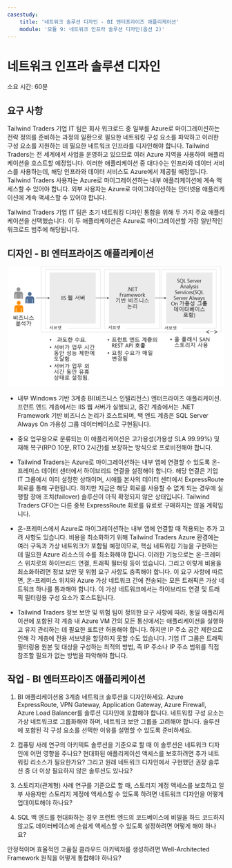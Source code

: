 ```yaml
---
casestudy:
    title: '네트워크 솔루션 디자인 - BI 엔터프라이즈 애플리케이션'
    module: '모듈 9: 네트워크 인프라 솔루션 디자인(옵션 2)'
---
```

# 네트워크 인프라 솔루션 디자인  

소요 시간: 60분

## 요구 사항

Tailwind Traders 기업 IT 팀은 회사 워크로드 중 일부를 Azure로 마이그레이션하는 전략 정의를 준비하는 과정의 일환으로 필요한 네트워킹 구성 요소를 파악하고 이러한 구성 요소를 지원하는 데 필요한 네트워크 인프라를 디자인해야 합니다. Tailwind Traders는 전 세계에서 사업을 운영하고 있으므로 여러 Azure 지역을 사용하여 애플리케이션을 호스트할 예정입니다. 이러한 애플리케이션 중 대다수는 인프라와 데이터 서비스를 사용하는데, 해당 인프라와 데이터 서비스도 Azure에서 제공될 예정입니다. Tailwind Traders 사용자는 Azure로 마이그레이션하는 내부 애플리케이션에 계속 액세스할 수 있어야 합니다. 외부 사용자는 Azure로 마이그레이션하는 인터넷용 애플리케이션에 계속 액세스할 수 있어야 합니다. 

Tailwind Traders 기업 IT 팀은 초기 네트워킹 디자인 통합을 위해 두 가지 주요 애플리케이션을 선택했습니다. 이 두 애플리케이션은 Azure로 마이그레이션할 가장 일반적인 워크로드 범주에 해당됩니다.  

## 디자인 - BI 엔터프라이즈 애플리케이션 

![BI 엔터프라이즈 애플리케이션 아키텍처](media/compute.png)

-	내부 Windows 기반 3계층 BI(비즈니스 인텔리전스) 엔터프라이즈 애플리케이션. 프런트 엔드 계층에서는 IIS 웹 서버가 실행되고, 중간 계층에서는 .NET Framework 기반 비즈니스 논리가 호스트되며, 백 엔드 계층은 SQL Server Always On 가용성 그룹 데이터베이스로 구현됩니다. 

-	중요 업무용으로 분류되는 이 애플리케이션은 고가용성(가용성 SLA 99.99%) 및 재해 복구(RPO 10분, RTO 2시간)를 보장하는 방식으로 프로비전해야 합니다.

-	Tailwind Traders는 Azure로 마이그레이션하는 내부 앱에 연결할 수 있도록 온-프레미스 데이터 센터에서 하이브리드 연결을 설정해야 합니다. 해당 연결은 기업 IT 그룹에서 이미 설정한 상태이며, 시애틀 본사의 데이터 센터에서 ExpressRoute 회로를 통해 구현됩니다. 하지만 지금은 해당 회로를 사용할 수 없게 되는 경우에 실행할 장애 조치(failover) 솔루션이 아직 확정되지 않은 상태입니다. Tailwind Traders CFO는 다른 중복 ExpressRoute 회로를 유료로 구매하지는 않을 계획입니다. 

- 온-프레미스에서 Azure로 마이그레이션하는 내부 앱에 연결할 때 적용되는 추가 고려 사항도 있습니다. 비용을 최소화하기 위해 Tailwind Traders Azure 환경에는 여러 구독과 가상 네트워크가 포함될 예정이므로, 핵심 네트워킹 기능을 구현하는 데 필요한 Azure 리소스의 수를 최소화해야 합니다. 이러한 기능으로는 온-프레미스 위치로의 하이브리드 연결, 트래픽 필터링 등이 있습니다. 그리고 이렇게 비용을 최소화하려면 정보 보안 및 위험 요구 사항도 충족해야 합니다. 이 요구 사항에 따르면, 온-프레미스 위치와 Azure 가상 네트워크 간에 전송되는 모든 트래픽은 가상 네트워크 하나를 통과해야 합니다. 이 가상 네트워크에서는 하이브리드 연결 및 트래픽 필터링용 구성 요소가 호스트됩니다. 

-	Tailwind Traders 정보 보안 및 위험 팀이 정의한 요구 사항에 따라, 동일 애플리케이션에 포함된 각 계층 내 Azure VM 간의 모든 통신에서는 애플리케이션을 실행하고 유지 관리하는 데 필요한 포트만 허용해야 합니다. 하지만 IP 주소 공간 제한으로 인해 각 계층에 전용 서브넷을 할당하지 못할 수도 있습니다. 기업 IT 그룹은 트래픽 필터링용 원본 및 대상을 구성하는 최적의 방법, 즉 IP 주소나 IP 주소 범위를 직접 참조할 필요가 없는 방법을 파악해야 합니다.


## 작업 - BI 엔터프라이즈 애플리케이션 

1. BI 애플리케이션용 3계층 네트워크 솔루션을 디자인하세요. Azure ExpressRoute, VPN Gateway, Application Gateway, Azure Firewall, Azure Load Balancer를 솔루션 디자인에 포함해야 합니다. 네트워킹 구성 요소는 가상 네트워크로 그룹화해야 하며, 네트워크 보안 그룹을 고려해야 합니다. 솔루션에 포함된 각 구성 요소를 선택한 이유를 설명할 수 있도록 준비하세요. 

2. 컴퓨팅 사례 연구의 아키텍트 솔루션을 기준으로 할 때 이 솔루션은 네트워크 디자인에 어떤 영향을 주나요? 현대화된 애플리케이션 액세스를 보호하려면 추가 네트워킹 리소스가 필요한가요? 그리고 원래 네트워크 디자인에서 구현했던 권장 솔루션 중 더 이상 필요하지 않은 솔루션도 있나요? 

3. 스토리지(관계형) 사례 연구를 기준으로 할 때, 스토리지 계정 액세스를 보호하고 일부 사용자만 스토리지 계정에 액세스할 수 있도록 하려면 네트워크 디자인을 어떻게 업데이트해야 하나요?

4. SQL 백 엔드를 현대화하는 경우 프런트 엔드의 코드베이스에 비밀을 하드 코드하지 않고도 데이터베이스에 손쉽게 액세스할 수 있도록 설정하려면 어떻게 해야 하나요?

안정적이며 효율적인 고품질 클라우드 아키텍처를 생성하려면 Well-Architected Framework 원칙을 어떻게 통합해야 하나요?
